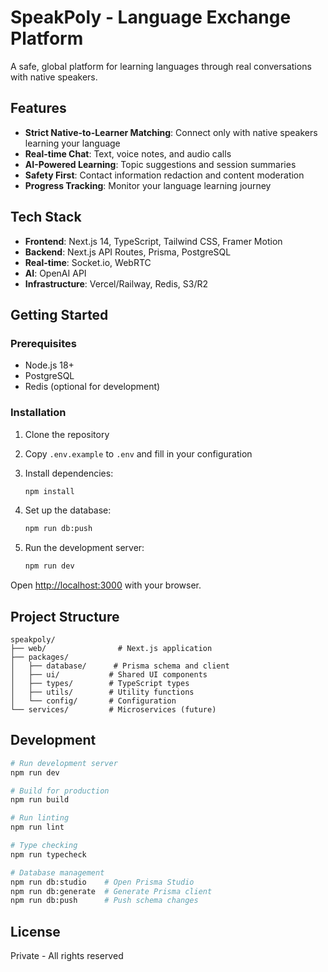 # SpeakPoly - Language Exchange Platform

A safe, global platform for learning languages through real conversations with native speakers.

## Features

- **Strict Native-to-Learner Matching**: Connect only with native speakers learning your language
- **Real-time Chat**: Text, voice notes, and audio calls
- **AI-Powered Learning**: Topic suggestions and session summaries
- **Safety First**: Contact information redaction and content moderation
- **Progress Tracking**: Monitor your language learning journey

## Tech Stack

- **Frontend**: Next.js 14, TypeScript, Tailwind CSS, Framer Motion
- **Backend**: Next.js API Routes, Prisma, PostgreSQL
- **Real-time**: Socket.io, WebRTC
- **AI**: OpenAI API
- **Infrastructure**: Vercel/Railway, Redis, S3/R2

## Getting Started

### Prerequisites

- Node.js 18+
- PostgreSQL
- Redis (optional for development)

### Installation

1. Clone the repository
2. Copy `.env.example` to `.env` and fill in your configuration
3. Install dependencies:
   ```bash
   npm install
   ```

4. Set up the database:
   ```bash
   npm run db:push
   ```

5. Run the development server:
   ```bash
   npm run dev
   ```

Open [http://localhost:3000](http://localhost:3000) with your browser.

## Project Structure

```
speakpoly/
├── web/                # Next.js application
├── packages/
│   ├── database/      # Prisma schema and client
│   ├── ui/           # Shared UI components
│   ├── types/        # TypeScript types
│   ├── utils/        # Utility functions
│   └── config/       # Configuration
└── services/         # Microservices (future)
```

## Development

```bash
# Run development server
npm run dev

# Build for production
npm run build

# Run linting
npm run lint

# Type checking
npm run typecheck

# Database management
npm run db:studio    # Open Prisma Studio
npm run db:generate  # Generate Prisma client
npm run db:push      # Push schema changes
```

## License

Private - All rights reserved
